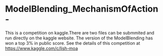 # ModelBlending_MechanismOfAction-
This is a competition on kaggle.There are two files can be submmited and run directly on the kaggle website. The version of the ModelBlending has won a top 3% in public score.
See the details of this competition at https://www.kaggle.com/c/lish-moa

